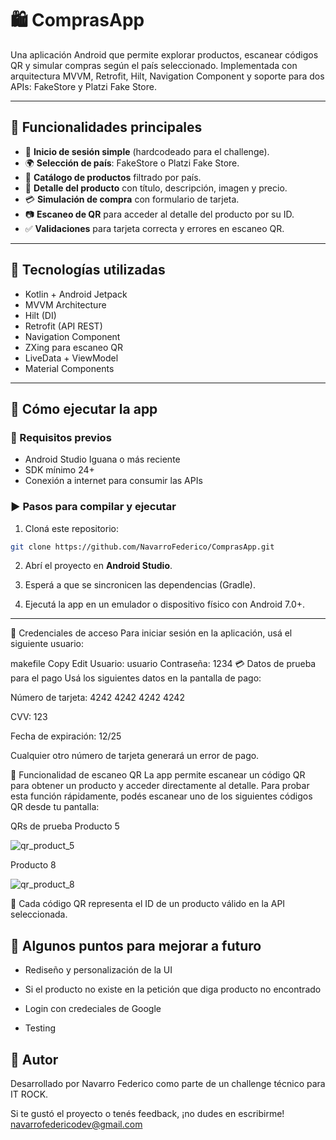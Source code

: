 # 🛍️ ComprasApp

Una aplicación Android que permite explorar productos, escanear códigos QR y simular compras según el país seleccionado. Implementada con arquitectura MVVM, Retrofit, Hilt, Navigation Component y soporte para dos APIs: FakeStore y Platzi Fake Store.

---

## 📲 Funcionalidades principales

- 🔐 **Inicio de sesión simple** (hardcodeado para el challenge).
- 🌍 **Selección de país**: FakeStore o Platzi Fake Store.
- 🛒 **Catálogo de productos** filtrado por país.
- 📄 **Detalle del producto** con título, descripción, imagen y precio.
- 💳 **Simulación de compra** con formulario de tarjeta.
- 📷 **Escaneo de QR** para acceder al detalle del producto por su ID.
- ✅ **Validaciones** para tarjeta correcta y errores en escaneo QR.

---

## 🧰 Tecnologías utilizadas

- Kotlin + Android Jetpack
- MVVM Architecture
- Hilt (DI)
- Retrofit (API REST)
- Navigation Component
- ZXing para escaneo QR
- LiveData + ViewModel
- Material Components

---

## 🚀 Cómo ejecutar la app

### 🔧 Requisitos previos

- Android Studio Iguana o más reciente
- SDK mínimo 24+
- Conexión a internet para consumir las APIs

### ▶️ Pasos para compilar y ejecutar

1. Cloná este repositorio:

```bash
git clone https://github.com/NavarroFederico/ComprasApp.git
```

2. Abrí el proyecto en **Android Studio**.

3. Esperá a que se sincronicen las dependencias (Gradle).

4. Ejecutá la app en un emulador o dispositivo físico con Android 7.0+.

---

🔐 Credenciales de acceso
Para iniciar sesión en la aplicación, usá el siguiente usuario:

makefile
Copy
Edit
Usuario: usuario
Contraseña: 1234
💳 Datos de prueba para el pago
Usá los siguientes datos en la pantalla de pago:

Número de tarjeta: 4242 4242 4242 4242

CVV: 123

Fecha de expiración: 12/25

Cualquier otro número de tarjeta generará un error de pago.

📱 Funcionalidad de escaneo QR
La app permite escanear un código QR para obtener un producto y acceder directamente al detalle.
Para probar esta función rápidamente, podés escanear uno de los siguientes códigos QR desde tu pantalla:

QRs de prueba
Producto 5





![qr_product_5](https://github.com/user-attachments/assets/e0000386-6333-4c70-8bca-f09630fa48e8)

Producto 8





![qr_product_8](https://github.com/user-attachments/assets/d2c2d8ec-4d94-4368-a3f5-ab8573819b43)

📝 Cada código QR representa el ID de un producto válido en la API seleccionada.

## 📲 Algunos puntos para mejorar a futuro

- Rediseño y personalización de la UI

- Si el producto no existe en la petición que diga producto no encontrado

- Login con credeciales de Google

- Testing

## 🙌 Autor

Desarrollado por Navarro Federico como parte de un challenge técnico para IT ROCK.

Si te gustó el proyecto o tenés feedback, ¡no dudes en escribirme!
navarrofedericodev@gmail.com

